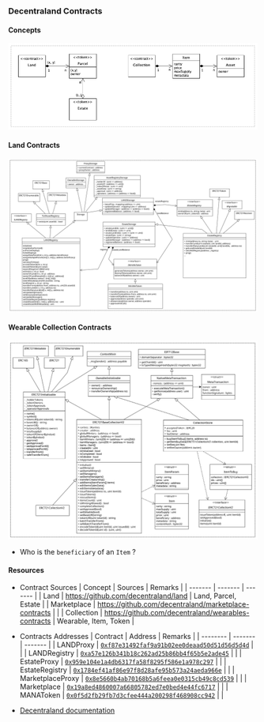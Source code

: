 ### Decentraland Contracts


#### Concepts

![](./decentraland-concepts.png)

#### Land Contracts

![](./decentraland-contracts.svg)


#### Wearable Collection Contracts

![](./decentraland-wearable-contracts.svg)

* Who is the `beneficiary` of an `Item` ?

#### Resources

* Contract Sources
    | Concept | Sources | Remarks |
    | ------- | ------- | ------- |
    | Land    | https://github.com/decentraland/land | Land, Parcel, Estate |
    | Marketplace | https://github.com/decentraland/marketplace-contracts |   |
    | Collection | https://github.com/decentraland/wearables-contracts | Wearable, Item, Token |

* Contracts Addresses
    | Contract | Address | Remarks |
    | -------- | ------- | ------- |
    | LANDProxy | [`0xf87e31492faf9a91b02ee0deaad50d51d56d5d4d`](https://etherscan.io/address/0xf87e31492faf9a91b02ee0deaad50d51d56d5d4d) |   |
    | LANDRegistry | [`0xa57e126b341b18c262ad25b86bb4f65b5e2ade45`](https://etherscan.io/address/0xa57e126b341b18c262ad25b86bb4f65b5e2ade45) |   | 
    | EstateProxy | [`0x959e104e1a4db6317fa58f8295f586e1a978c297`](https://etherscan.io/address/0x959e104e1a4db6317fa58f8295f586e1a978c297) |   |
    | EstateRegistry | [`0x1784ef41af86e97f8d28afe95b573a24aeda966e`](https://etherscan.io/address/0x1784ef41af86e97f8d28afe95b573a24aeda966e) |   |
    | MarketplaceProxy | [`0x8e5660b4ab70168b5a6feea0e0315cb49c8cd539`](https://etherscan.io/address/0x8e5660b4ab70168b5a6feea0e0315cb49c8cd539) |   |
    | Marketplace | [`0x19a8ed4860007a66805782ed7e0bed4e44fc6717`](https://etherscan.io/address/0x19a8ed4860007a66805782ed7e0bed4e44fc6717) |   |
    | MANAToken | [`0x0f5d2fb29fb7d3cfee444a200298f468908cc942`](https://etherscan.io/address/0x0f5d2fb29fb7d3cfee444a200298f468908cc942)  |   |

* [Decentraland documentation](https://docs.decentraland.org/)
